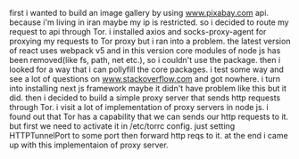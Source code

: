 first i wanted to build an image gallery by using www.pixabay.com api. because i'm living in iran maybe my ip is restricted.
so i decided to route my request to api through Tor. i installed axios and socks-proxy-agent for proxying my requests to Tor proxy but
i ran into a problem. the latest version of react uses webpack v5 and in this version core modules of node js has been removed(like fs, path, net etc.), so i couldn't use the package. then i looked for a way that i can pollyfill the core packages. i test some way and see a lot of questions on www.stackoverflow.com and got nowhere. i turn into installing next js framework maybe it didn't have problem like this but it did.
then i decided to build a simple proxy server that sends http requests through Tor. i visit a lot of implementation of proxy servers in node js.
i found out that Tor has a capability that we can sends our http requests to it. but first we need to activate it in /etc/torrc config.
just setting HTTPTunnelPort to some port then forward http reqs to it.
at the end i came up with this implementaion of proxy server.
